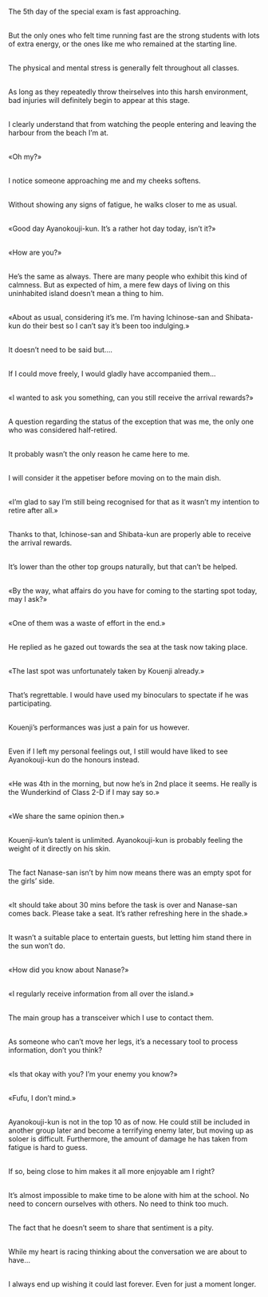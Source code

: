 The 5th day of the special exam is fast approaching.<br><br>

But the only ones who felt time running fast are the strong students with lots of extra energy, or the ones like me who remained at the starting line.<br><br>

The physical and mental stress is generally felt throughout all classes. <br><br>

As long as they repeatedly throw theirselves into this harsh environment, bad injuries will definitely begin to appear at this stage.<br><br>

I clearly understand that from watching the people entering and leaving the harbour from the beach I’m at.<br><br>

«Oh my?»<br><br>

I notice someone approaching me and my cheeks softens.<br><br>

Without showing any signs of fatigue, he walks closer to me as usual.<br><br>

«Good day Ayanokouji-kun. It’s a rather hot day today, isn’t it?»<br><br>

«How are you?»<br><br>

He’s the same as always. There are many people who exhibit this kind of calmness. But as expected of him, a mere few days of living on this uninhabited island doesn’t mean a thing to him.<br><br>

«About as usual, considering it’s me. I’m having Ichinose-san and Shibata-kun do their best so I can’t say it’s been too indulging.»<br><br>

It doesn’t need to be said but….<br><br>

If I could move freely, I would gladly have accompanied them…<br><br>

«I wanted to ask you something, can you still receive the arrival rewards?»<br><br>

A question regarding the status of the exception that was me, the only one who was considered half-retired.<br><br>

It probably wasn’t the only reason he came here to me.<br><br>

I will consider it the appetiser before moving on to the main dish.<br><br>

«I’m glad to say I’m still being recognised for that as it wasn’t my intention to retire after all.»<br><br>

Thanks to that, Ichinose-san and Shibata-kun are properly able to receive the arrival rewards.<br><br>

It’s lower than the other top groups naturally, but that can’t be helped.<br><br>

«By the way, what affairs do you have for coming to the starting spot today, may I ask?»<br><br>

«One of them was a waste of effort in the end.»<br><br>

He replied as he gazed out towards the sea at the task now taking place.<br><br>

«The last spot was unfortunately taken by Kouenji already.»<br><br>

That’s regrettable. I would have used my binoculars to spectate if he was participating.<br><br>

Kouenji’s performances was just a pain for us however.<br><br>

Even if I left my personal feelings out, I still would have liked to see Ayanokouji-kun do the honours instead.<br><br>

«He was 4th in the morning, but now he’s in 2nd place it seems. He really is the Wunderkind of Class 2-D if I may say so.»<br><br>

«We share the same opinion then.»<br><br>

Kouenji-kun’s talent is unlimited. Ayanokouji-kun is probably feeling the weight of it directly on his skin.<br><br>

The fact Nanase-san isn’t by him now means there was an empty spot for the girls’ side.<br><br>

«It should take about 30 mins before the task is over and Nanase-san comes back. Please take a seat. It’s rather refreshing here in the shade.»<br><br>

It wasn’t a suitable place to entertain guests, but letting him stand there in the sun won’t do.<br><br>

«How did you know about Nanase?»<br><br>

«I regularly receive information from all over the island.»<br><br>

The main group has a transceiver which I use to contact them. <br><br>

As someone who can’t move her legs, it’s a necessary tool to process information, don’t you think?<br><br>

«Is that okay with you? I’m your enemy you know?»<br><br>

«Fufu, I don’t mind.»<br><br>

Ayanokouji-kun is not in the top 10 as of now. He could still be included in another group later and become a terrifying enemy later, but moving up as soloer is difficult. Furthermore, the amount of damage he has taken from fatigue is hard to guess.<br><br>

If so, being close to him makes it all more enjoyable am I right?<br><br>

It’s almost impossible to make time to be alone with him at the school. No need to concern ourselves with others. No need to think too much.<br><br>

The fact that he doesn’t seem to share that sentiment is a pity.<br><br>

While my heart is racing thinking about the conversation we are about to have…<br><br>

I always end up wishing it could last forever. Even for just a moment longer.<br><br>